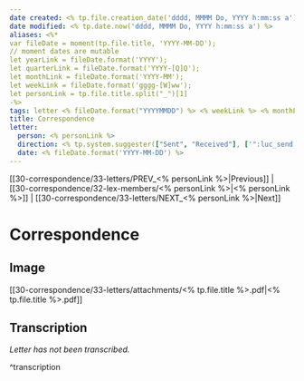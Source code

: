 ```yaml
---
date created: <% tp.file.creation_date('dddd, MMMM Do, YYYY h:mm:ss a') %>
date modified: <% tp.date.now('dddd, MMMM Do, YYYY h:mm:ss a') %>
aliases: <%*
var fileDate = moment(tp.file.title, 'YYYY-MM-DD');
// moment dates are mutable 
let yearLink = fileDate.format('YYYY');
let quarterLink = fileDate.format('YYYY-[Q]Q');
let monthLink = fileDate.format('YYYY-MM');
let weekLink = fileDate.format('gggg-[W]ww'); 
let personLink = tp.file.title.split("_")[1]
-%> 
tags: letter <% fileDate.format("YYYYMMDD") %> <% weekLink %> <% monthLink %> <% quarterLink %> <% yearLink %>
title: Correspondence
letter:
  person: <% personLink %>
  direction: <% tp.system.suggester(["Sent", "Received"], ['":luc_send:"', '":luc_download:"']) %>
  date: <% fileDate.format('YYYY-MM-DD') %>
---
```


[[30-correspondence/33-letters/PREV_<% personLink %>|Previous]] | [[30-correspondence/32-lex-members/<% personLink %>|<% personLink %>]] | [[30-correspondence/33-letters/NEXT_<% personLink %>|Next]]

# Correspondence

## Image

[[30-correspondence/33-letters/attachments/<% tp.file.title %>.pdf|<% tp.file.title %>.pdf]]

## Transcription

*Letter has not been transcribed.*

^transcription